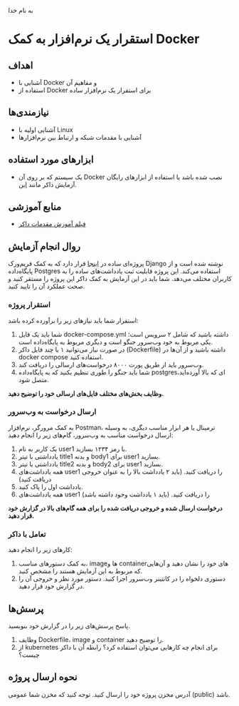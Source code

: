 به نام خدا

# استقرار یک نرم‌افزار به کمک Docker

## اهداف 
- آشنایی با Docker و مفاهیم آن
- استفاده از Docker برای استقرار یک نرم‌افزار ساده

## نیازمندی‌ها
- آشنایی اولیه با Linux
- آشنایی با مقدمات شبکه و ارتباط‌ بین نرم‌افزار‌ها

## ابزارهای مورد استفاده
- یک سیستم که بر روی آن Docker نصب شده باشد یا استفاده از ابزار‌های رایگان آزمایش داکر مانند [این](https://labs.play-with-docker.com).

## منابع آموزشی
- [فیلم آموزش مقدمات داکر](https://aparat.com/v/FQubj)

## روال انجام آزمایش
پروژه‌ای ساده در [اینجا](../../base-projects/notes) قرار دارد که به کمک فریم‌ورک Django نوشته شده است و از پایگاه‌داده Postgres استفاده می‌کند. این پروژه قابلیت ثبت یادداشت‌های ساده را به کاربران مختلف می‌دهد. شما باید در این آزمایش به کمک داکر این پروژه را مستقر کنید و صحت عملکرد آن را تایید کنید.

### استقرار پروژه
استقرار شما باید نیازهای زیر را برآورده کرده باشد:
1. شما باید یک فایل docker-compose.yml داشته باشید که شامل ۲ سرویس است؛ یکی مربوط به خود وب‌سرور جنگو است و دیگری مربوط به پایگاه‌داده است.
2. در صورت نیاز می‌توانید ۱ یا چند فایل داکر (Dockerfile) داشته باشید و از آن‌ها در docker compose استفاده کنید.
3. وب‌سرور باید از طریق پورت ۸۰۰۰ درخواست‌های ارسالی را دریافت کند.
4. شما باید جنگو را طوری تنظیم بکنید که به پایگاه‌داده postgresای که بالا آورده‌اید، متصل شود.

**وظایف بخش‌های مختلف فایل‌های ارسالی خود را توضیح دهید.**

### ارسال درخواست به وب‌سرور
به کمک مرورگر، نرم‌افزار Postman، ترمینال یا هر ابزار مناسب دیگری، به وسیله ارسال درخواست مناسب به وب‌سرور، گام‌های زیر را انجام دهید:
1. یک کاربر به نام user1 با رمز ۱۲۳۴ بسازید.
2. یادداشتی با تیتر title1 و بدنه body1 برای user1 بسازید.
3. یادداشتی با تیتر title2 و بدنه body2 برای user1 بسازید.
3. همه یادداشت‌های user1 را دریافت کنید. (باید ۲ یادداشت بالا را به عنوان خروجی دریافت کنید)
4. یادداشت اول را پاک کنید.
5. همه یادداشت‌های user1 را دریافت کنید. (باید ۱ یادداشت وجود داشته باشد)

**درخواست ارسال شده و خروجی دریافت شده را برای همه گام‌های بالا در گزارش خود قرار دهید.**

### تعامل با داکر
کارهای زیر را انجام دهید:
1. به کمک دستورهای مناسب، image‌ها و containerهای خود را نشان دهید و آن‌هایی که مربوط به این آزمایش هستند را مشخص کنید.
2. دستوری دلخواه را در کانتینر وب‌سرور اجرا کنید. دستور مورد نظر و خروجی آن را در گزارش خود قرار دهید.

## پرسش‌ها
پاسخ پرسش‌های زیر را در گزارش خود بنویسید.
1. وظایف Dockerfile، image و container را توضیح دهید.
2. از kubernetes برای انجام چه کارهایی می‌توان استفاده کرد؟ رابطه آن با داکر چیست؟

## نحوه ارسال پروژه
آدرس مخزن پروژه خود را ارسال کنید. توجه کنید که مخزن شما عمومی (public) باشد.
